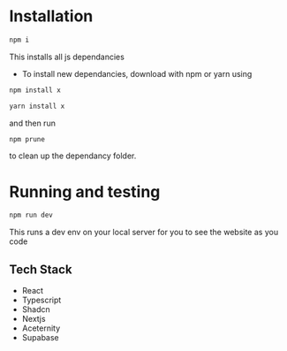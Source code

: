# Installation

```sh
npm i
```
This installs all js dependancies
- To install new dependancies, download with npm or yarn using
```sh
npm install x
```

```sh
yarn install x
```
and then run 
```sh
npm prune
```
to clean up the dependancy folder.

# Running and testing

```sh
npm run dev
```

This runs a dev env on your local server for you to see the website as you code

## Tech Stack

- React
- Typescript
- Shadcn
- Nextjs
- Aceternity
- Supabase
